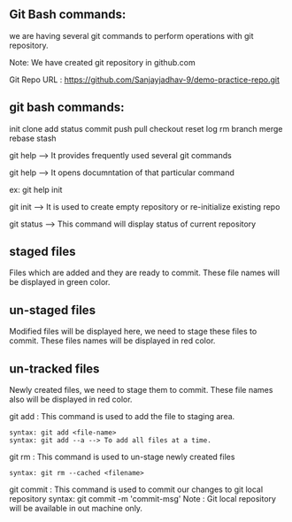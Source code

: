 Git Bash commands: 
------------------
we are having several git commands to perform operations with git repository.

Note: We have created git repository in github.com

Git Repo URL : https://github.com/Sanjayjadhav-9/demo-practice-repo.git

git bash commands:
------------------
init
clone
add
status
commit
push
pull
checkout
reset
log
rm
branch
merge
rebase
stash

git help --> It provides frequently used several git commands

git help <cmd-name> --> It opens documntation of that particular command

ex: git help init

git init --> It is used to create empty repository or re-initialize existing repo

git status --> This command will display status of current repository

staged files
------------
Files which are added and they are ready to commit.
These file names will be displayed in green color.

un-staged files
---------------
Modified files will be displayed here, we need to stage these files to commit.
These files names will be displayed in red color.

un-tracked files
----------------
Newly created files, we need to stage them to commit.
These file names also will be displayed in red color. 

git add : This command is used to add the file to staging area.

    syntax: git add <file-name>
    syntax: git add --a --> To add all files at a time.

git rm : This command is used to un-stage newly created files

    syntax: git rm --cached <filename>

git commit : This command is used to commit our changes to git local repository
    syntax: git commit -m 'commit-msg'
Note : Git local repository will be available in out machine only.

